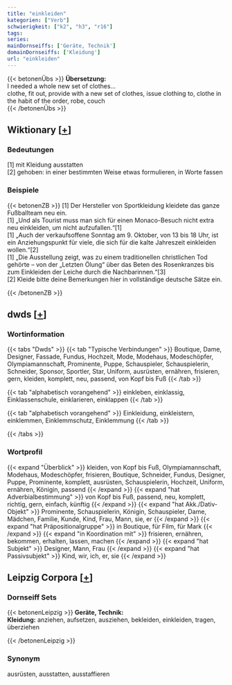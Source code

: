 ```yaml
---
title: "einkleiden"
kategorien: ["Verb"]
schwierigkeit: ["k2", "h3", "r16"]
tags:
series:
mainDornseiffs: ['Geräte, Technik']
domainDornseiffs: ['Kleidung']
url: "einkleiden"
---
```


{{< betonenÜbs >}}
**Übersetzung:**  
I needed a whole new set of clothes...  
clothe, fit out, provide with a new set of clothes, issue clothing to, clothe in the habit of the order, robe, couch  
{{< /betonenÜbs >}}

## Wiktionary [[+](https://de.wiktionary.org/wiki/einkleiden)]

### Bedeutungen
[1] mit Kleidung ausstatten  
[2] gehoben: in einer bestimmten Weise etwas formulieren, in Worte fassen  

### Beispiele
{{< betonenZB >}}
[1] Der Hersteller von Sportkleidung kleidete das ganze Fußballteam neu ein.  
[1] „Und als Tourist muss man sich für einen Monaco-Besuch nicht extra neu einkleiden, um nicht aufzufallen.“[1]  
[1] „Auch der verkaufsoffene Sonntag am 9. Oktober, von 13 bis 18 Uhr, ist ein Anziehungspunkt für viele, die sich für die kalte Jahreszeit einkleiden wollen.“[2]  
[1] „Die Ausstellung zeigt, was zu einem traditionellen christlichen Tod gehörte – von der „Letzten Ölung“ über das Beten des Rosenkranzes bis zum Einkleiden der Leiche durch die Nachbarinnen.“[3]  
[2] Kleide bitte deine Bemerkungen hier in vollständige deutsche Sätze ein.  

{{< /betonenZB >}}


## dwds [[+](https://www.dwds.de/wb/einkleiden)]

### Wortinformation
{{< tabs "Dwds" >}}
{{< tab "Typische Verbindungen" >}}
Boutique, Dame, Designer, Fassade, Fundus, Hochzeit, Mode, Modehaus, Modeschöpfer, Olympiamannschaft, Prominente, Puppe, Schauspieler, Schauspielerin, Schneider, Sponsor, Sportler, Star, Uniform, ausrüsten, ernähren, frisieren, gern, kleiden, komplett, neu, passend, von Kopf bis Fuß
{{< /tab >}}

{{< tab "alphabetisch vorangehend" >}}
einkleben, einklassig, Einklassenschule, einklarieren, einklappen
{{< /tab >}}

{{< tab "alphabetisch vorangehend" >}}
Einkleidung, einkleistern, einklemmen, Einklemmschutz, Einklemmung
{{< /tab >}}

{{< /tabs >}}

### Wortprofil
{{< expand "Überblick" >}} kleiden, von Kopf bis Fuß, Olympiamannschaft, Modehaus, Modeschöpfer, frisieren, Boutique, Schneider, Fundus, Designer, Puppe, Prominente, komplett, ausrüsten, Schauspielerin, Hochzeit, Uniform, ernähren, Königin, passend {{< /expand >}}
{{< expand "hat Adverbialbestimmung" >}} von Kopf bis Fuß, passend, neu, komplett, richtig, gern, einfach, künftig {{< /expand >}}
{{< expand "hat Akk./Dativ-Objekt" >}} Prominente, Schauspielerin, Königin, Schauspieler, Dame, Mädchen, Familie, Kunde, Kind, Frau, Mann, sie, er {{< /expand >}}
{{< expand "hat Präpositionalgruppe" >}} in Boutique, für Film, für Mark {{< /expand >}}
{{< expand "in Koordination mit" >}} frisieren, ernähren, bekommen, erhalten, lassen, machen {{< /expand >}}
{{< expand "hat Subjekt" >}} Designer, Mann, Frau {{< /expand >}}
{{< expand "hat Passivsubjekt" >}} Kind, wir, ich, er, sie {{< /expand >}}

## Leipzig Corpora [[+](https://corpora.uni-leipzig.de/en/res?word=einkleiden&corpusId=deu_newscrawl-public_2018)]

### Dornseiff Sets
{{< betonenLeipzig >}}
**Geräte, Technik:**  
**Kleidung:** anziehen, aufsetzen, ausziehen, bekleiden, einkleiden, tragen, überziehen  

{{< /betonenLeipzig >}}

### Synonym
ausrüsten, ausstatten, ausstaffieren

